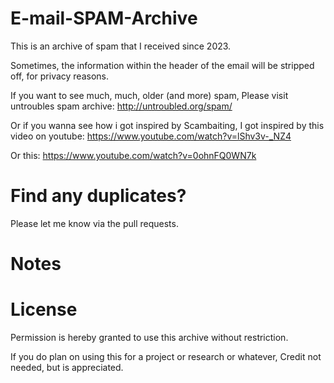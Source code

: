 # E-mail-SPAM-Archive

This is an archive of spam that I received since 2023.

Sometimes, the information within the header of the email will be stripped off, for privacy reasons.

If you want to see much, much, older (and more) spam, Please visit untroubles spam archive: http://untroubled.org/spam/

Or if you wanna see how i got inspired by Scambaiting, I got inspired by this video on youtube: https://www.youtube.com/watch?v=lShv3v-_NZ4

Or this: https://www.youtube.com/watch?v=0ohnFQ0WN7k

# Find any duplicates?  
Please let me know via the pull requests.

# Notes

# License

Permission is hereby granted to use this archive without restriction.

If you do plan on using this for a project or research or whatever, Credit not needed, but is appreciated.